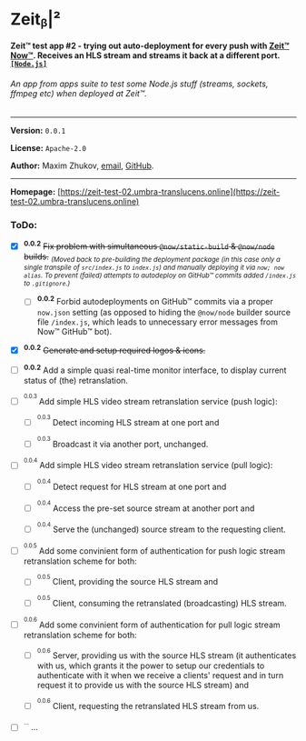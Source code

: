 # Zeitᵦ|²
#### Zeit™ test app #2 - trying out auto-deployment for every push with [Zeit™](https://zeit.co) [Now™](https://zeit.co/now). Receives an HLS stream and streams it back at a different port. [`[Node.js]`](https://nodejs.org)
###### *An app from apps suite to test some Node.js stuff (streams, sockets, ffmpeg etc) when deployed at Zeit™.*

<hr>

**Version:** ```0.0.1```

**License:** ```Apache-2.0```

**Author:** Maxim Zhukov, [email](mailto:mzhukov31415dev@gmail.com), [GitHub](https://github.com/mzhukov1973).

<hr>

**Homepage:** [https://zeit-test-02.umbra-translucens.online](https://zeit-test-02.umbra-translucens.online)

### ToDo:

- [x] <sup>**0.0.2**</sup> <del>Fix problem with simultaneous `@now/static-build` & `@now/node` builds.</del> <sub>*(Moved back to pre-building the deployment package (in this case only a single transpile of `src/index.js` to `index.js`) and manually deploying it via `now; now alias`. To prevent (failed) attempts to autodeploy on GitHub™ commits added `/index.js` to `.gitignore`.)*</sub>

  - [ ] <sup>**0.0.2**</sup> Forbid autodeployments on GitHub™ commits via a proper `now.json` setting (as opposed to hiding the `@now/node` builder source file `/index.js`, which leads to unnecessary error messages from Now™ GitHub™ bot).
  
- [x] <sup>**0.0.2**</sup> <del>Generate and setup required logos & icons.</del>

- [ ] <sup>**0.0.2**</sup> Add a simple quasi real-time monitor interface, to display current status of (the) retranslation.

- [ ] <sup><sup>0.0.3</sup></sup> Add simple HLS video stream retranslation service (push logic):

  - [ ] <sup><sup>0.0.3</sup></sup> Detect incoming HLS stream at one port and
  
  - [ ] <sup><sup>0.0.3</sup></sup> Broadcast it via another port, unchanged.

- [ ] <sup><sup>0.0.4</sup></sup> Add simple HLS video stream retranslation service (pull logic):

  - [ ] <sup><sup>0.0.4</sup></sup> Detect request for HLS stream at one port and
  
  - [ ] <sup><sup>0.0.4</sup></sup> Access the pre-set source stream at another port and
  
  - [ ] <sup><sup>0.0.4</sup></sup> Serve the (unchanged) source stream to the requesting client.

- [ ] <sup><sup>0.0.5</sup></sup> Add some convinient form of authentication for push logic stream retranslation scheme for both:
  - [ ] <sup><sup>0.0.5</sup></sup> Client, providing the source HLS stream and
  
  - [ ] <sup><sup>0.0.5</sup></sup> Client, consuming the retranslated (broadcasting) HLS stream.

- [ ] <sup><sup>0.0.6</sup></sup> Add some convinient form of authentication for pull logic stream retranslation scheme for both:

  - [ ] <sup><sup>0.0.6</sup></sup> Server, providing us with the source HLS stream (it authenticates with us, which grants it the power to setup our credentials to authenticate with it when we receive a clients' request and in turn request it to provide us with the source HLS stream) and

  - [ ] <sup><sup>0.0.6</sup></sup> Client, requesting the retranslated HLS stream from us.
  
- [ ] <sup><sup>...</sup></sup> ...
